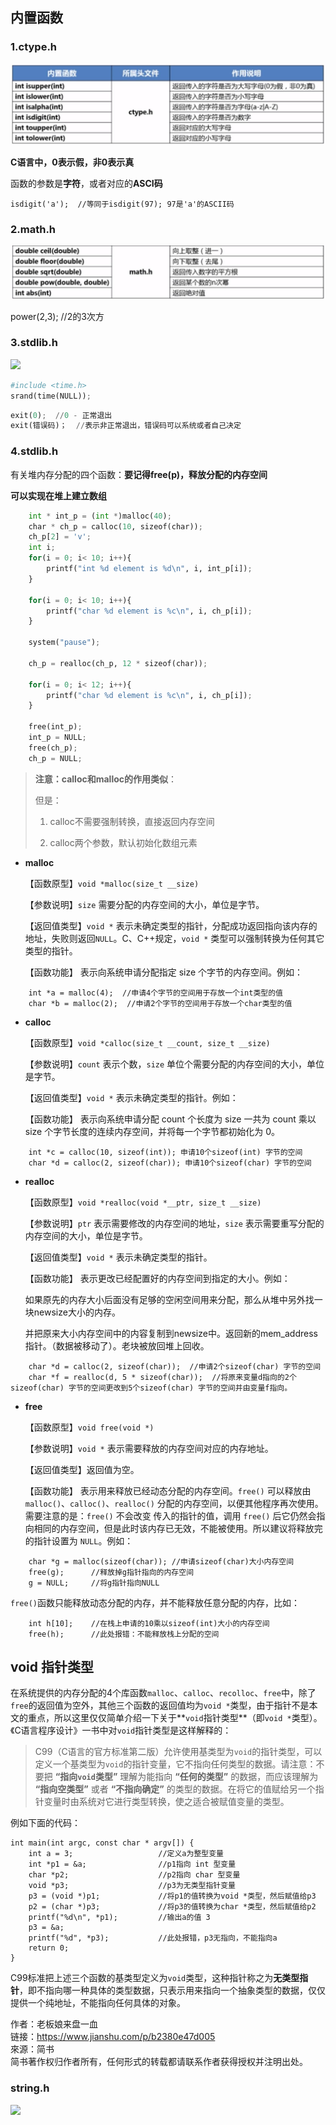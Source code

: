 ## 内置函数

### 1.ctype.h

![](./image/内置函数1.JPG)

**C语言中，0表示假，非0表示真**

函数的参数是**字符**，或者对应的**ASCI码**

`isdigit('a');  //等同于isdigit(97); 97是'a'的ASCII码`

### 2.math.h

![](./image/内置函数2.JPG)

power(2,3);  //2的3次方

### 3.stdlib.h

![](./image/内置函数3.JPG)

```python
#include <time.h>
srand(time(NULL));
```

```python
exit(0);  //0 - 正常退出
exit(错误码)；  //表示非正常退出，错误码可以系统或者自己决定
```

### 4.stdlib.h

有关堆内存分配的四个函数：**要记得free(p)，释放分配的内存空间**

**可以实现在堆上建立数组**

```python
    int * int_p = (int *)malloc(40);
    char * ch_p = calloc(10, sizeof(char));
    ch_p[2] = 'v';
    int i;
    for(i = 0; i< 10; i++){
        printf("int %d element is %d\n", i, int_p[i]);
    }

    for(i = 0; i< 10; i++){
        printf("char %d element is %c\n", i, ch_p[i]);
    }

    system("pause");

    ch_p = realloc(ch_p, 12 * sizeof(char));

    for(i = 0; i< 12; i++){
        printf("char %d element is %c\n", i, ch_p[i]);
    }

    free(int_p);
    int_p = NULL;
    free(ch_p);
    ch_p = NULL;
```

> **注意：calloc和malloc的作用类似**：
> 
> 但是：
> 
> 1. calloc不需要强制转换，直接返回内存空间
> 
> 2. calloc两个参数，默认初始化数组元素

- **malloc**  

  【函数原型】`void *malloc(size_t __size)`  

  【参数说明】`size` 需要分配的内存空间的大小，单位是字节。  

  【返回值类型】`void *` 表示未确定类型的指针，分配成功返回指向该内存的地址，失败则返回`NULL`。C、C++规定，`void *` 类型可以强制转换为任何其它类型的指针。  

  【函数功能】 表示向系统申请分配指定 size 个字节的内存空间。例如：

```
    int *a = malloc(4);  //申请4个字节的空间用于存放一个int类型的值
    char *b = malloc(2);  //申请2个字节的空间用于存放一个char类型的值
```

- **calloc**  

  【函数原型】`void *calloc(size_t __count, size_t __size)`  

  【参数说明】`count` 表示个数，`size` 单位个需要分配的内存空间的大小，单位是字节。  

  【返回值类型】`void *` 表示未确定类型的指针。例如：  

  【函数功能】 表示向系统申请分配 count 个长度为 size 一共为 count 乘以 size 个字节长度的连续内存空间，并将每一个字节都初始化为 0。

```
    int *c = calloc(10, sizeof(int)); 申请10个sizeof(int) 字节的空间
    char *d = calloc(2, sizeof(char)); 申请10个sizeof(char) 字节的空间
```

- **realloc**  

  【函数原型】`void *realloc(void *__ptr, size_t __size)`  

  【参数说明】`ptr` 表示需要修改的内存空间的地址，`size` 表示需要重写分配的内存空间的大小，单位是字节。  

  【返回值类型】`void *` 表示未确定类型的指针。  

  【函数功能】 表示更改已经配置好的内存空间到指定的大小。例如：

  如果原先的内存大小后面没有足够的空闲空间用来分配，那么从堆中另外找一块newsize大小的内存。 

  并把原来大小内存空间中的内容复制到newsize中。返回新的mem_address指针。（数据被移动了）。老块被放回堆上回收。

```
    char *d = calloc(2, sizeof(char));  //申请2个sizeof(char) 字节的空间
    char *f = realloc(d, 5 * sizeof(char));  //将原来变量d指向的2个sizeof(char) 字节的空间更改到5个sizeof(char) 字节的空间并由变量f指向。
```

- **free**  

  【函数原型】`void free(void *)`  

  【参数说明】`void *` 表示需要释放的内存空间对应的内存地址。  

  【返回值类型】返回值为空。  

  【函数功能】 表示用来释放已经动态分配的内存空间。`free()` 可以释放由 `malloc()`、`calloc()`、`realloc()` 分配的内存空间，以便其他程序再次使用。需要注意的是：`free()` 不会改变 传入的指针的值，调用 `free()` 后它仍然会指向相同的内存空间，但是此时该内存已无效，不能被使用。所以建议将释放完的指针设置为 `NULL`。例如：

```
    char *g = malloc(sizeof(char)); //申请sizeof(char)大小内存空间
    free(g);      //释放掉g指针指向的内存空间
    g = NULL;     //将g指针指向NULL
```

`free()`函数只能释放动态分配的内存，并不能释放任意分配的内存，比如：

```
    int h[10];    //在栈上申请的10乘以sizeof(int)大小的内存空间
    free(h);      //此处报错：不能释放栈上分配的空间
```

## void 指针类型

在系统提供的内存分配的4个库函数`malloc`、`calloc`、`recolloc`、`free`中，除了`free`的返回值为空外，其他三个函数的返回值均为`void *`类型，由于指针不是本文的重点，所以这里仅仅简单介绍一下关于**`void`指针类型**（即`void *`类型）。  
《C语言程序设计》一书中对`void`指针类型是这样解释的：

> C99（C语言的官方标准第二版）允许使用基类型为`void`的指针类型，可以定义一个基类型为`void`的指针变量，它不指向任何类型的数据。请注意：不要把 **“指向`void`类型”** 理解为能指向 **“任何的类型”** 的数据，而应该理解为 **“指向空类型”** 或者 **“不指向确定”** 的类型的数据。在将它的值赋给另一个指针变量时由系统对它进行类型转换，使之适合被赋值变量的类型。

例如下面的代码：

```
int main(int argc, const char * argv[]) {
    int a = 3;                   //定义a为整型变量
    int *p1 = &a;                //p1指向 int 型变量
    char *p2;                    //p2指向 char 型变量
    void *p3;                    //p3为无类型指针变量
    p3 = (void *)p1;             //将p1的值转换为void *类型，然后赋值给p3
    p2 = (char *)p3;             //将p3的值转换为char *类型，然后赋值给p2
    printf("%d\n", *p1);         //输出a的值 3
    p3 = &a;                    
    printf("%d", *p3);           //此处报错，p3无指向，不能指向a 
    return 0;
}
```

C99标准把上述三个函数的基类型定义为`void`类型，这种指针称之为**无类型指针**，即不指向哪一种具体的类型数据，只表示用来指向一个抽象类型的数据，仅仅提供一个纯地址，不能指向任何具体的对象。

作者：老板娘来盘一血  
链接：https://www.jianshu.com/p/b2380e47d005  
來源：简书  
简书著作权归作者所有，任何形式的转载都请联系作者获得授权并注明出处。

### string.h

![](./image/字符串操作.JPG)
